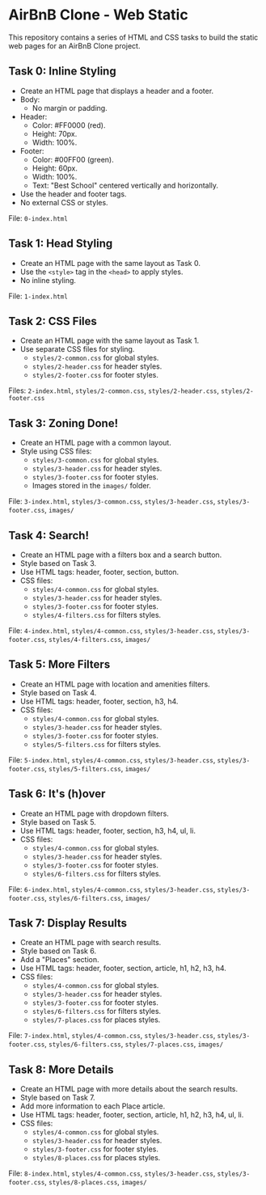 # AirBnB Clone - Web Static

This repository contains a series of HTML and CSS tasks to build the static web pages for an AirBnB Clone project.

## Task 0: Inline Styling

- Create an HTML page that displays a header and a footer.
- Body:
  - No margin or padding.
- Header:
  - Color: #FF0000 (red).
  - Height: 70px.
  - Width: 100%.
- Footer:
  - Color: #00FF00 (green).
  - Height: 60px.
  - Width: 100%.
  - Text: "Best School" centered vertically and horizontally.
- Use the header and footer tags.
- No external CSS or styles.

File: `0-index.html`

## Task 1: Head Styling

- Create an HTML page with the same layout as Task 0.
- Use the `<style>` tag in the `<head>` to apply styles.
- No inline styling.

File: `1-index.html`

## Task 2: CSS Files

- Create an HTML page with the same layout as Task 1.
- Use separate CSS files for styling.
  - `styles/2-common.css` for global styles.
  - `styles/2-header.css` for header styles.
  - `styles/2-footer.css` for footer styles.

Files: `2-index.html`, `styles/2-common.css`, `styles/2-header.css`, `styles/2-footer.css`

## Task 3: Zoning Done!

- Create an HTML page with a common layout.
- Style using CSS files:
  - `styles/3-common.css` for global styles.
  - `styles/3-header.css` for header styles.
  - `styles/3-footer.css` for footer styles.
  - Images stored in the `images/` folder.

File: `3-index.html`, `styles/3-common.css`, `styles/3-header.css`, `styles/3-footer.css`, `images/`

## Task 4: Search!

- Create an HTML page with a filters box and a search button.
- Style based on Task 3.
- Use HTML tags: header, footer, section, button.
- CSS files:
  - `styles/4-common.css` for global styles.
  - `styles/3-header.css` for header styles.
  - `styles/3-footer.css` for footer styles.
  - `styles/4-filters.css` for filters styles.

File: `4-index.html`, `styles/4-common.css`, `styles/3-header.css`, `styles/3-footer.css`, `styles/4-filters.css`, `images/`

## Task 5: More Filters

- Create an HTML page with location and amenities filters.
- Style based on Task 4.
- Use HTML tags: header, footer, section, h3, h4.
- CSS files:
  - `styles/4-common.css` for global styles.
  - `styles/3-header.css` for header styles.
  - `styles/3-footer.css` for footer styles.
  - `styles/5-filters.css` for filters styles.

File: `5-index.html`, `styles/4-common.css`, `styles/3-header.css`, `styles/3-footer.css`, `styles/5-filters.css`, `images/`

## Task 6: It's (h)over

- Create an HTML page with dropdown filters.
- Style based on Task 5.
- Use HTML tags: header, footer, section, h3, h4, ul, li.
- CSS files:
  - `styles/4-common.css` for global styles.
  - `styles/3-header.css` for header styles.
  - `styles/3-footer.css` for footer styles.
  - `styles/6-filters.css` for filters styles.

File: `6-index.html`, `styles/4-common.css`, `styles/3-header.css`, `styles/3-footer.css`, `styles/6-filters.css`, `images/`

## Task 7: Display Results

- Create an HTML page with search results.
- Style based on Task 6.
- Add a "Places" section.
- Use HTML tags: header, footer, section, article, h1, h2, h3, h4.
- CSS files:
  - `styles/4-common.css` for global styles.
  - `styles/3-header.css` for header styles.
  - `styles/3-footer.css` for footer styles.
  - `styles/6-filters.css` for filters styles.
  - `styles/7-places.css` for places styles.

File: `7-index.html`, `styles/4-common.css`, `styles/3-header.css`, `styles/3-footer.css`, `styles/6-filters.css`, `styles/7-places.css`, `images/`

## Task 8: More Details

- Create an HTML page with more details about the search results.
- Style based on Task 7.
- Add more information to each Place article.
- Use HTML tags: header, footer, section, article, h1, h2, h3, h4, ul, li.
- CSS files:
  - `styles/4-common.css` for global styles.
  - `styles/3-header.css` for header styles.
  - `styles/3-footer.css` for footer styles.
  - `styles/8-places.css` for places styles.

File: `8-index.html`, `styles/4-common.css`, `styles/3-header.css`, `styles/3-footer.css`, `styles/8-places.css`, `images/`
